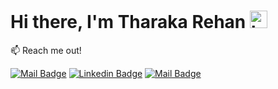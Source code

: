 # Hi there, I'm **Tharaka Rehan** <img src="https://user-images.githubusercontent.com/1303154/88677602-1635ba80-d120-11ea-84d8-d263ba5fc3c0.gif" width="28px" alt="hi"> 

:mailbox: Reach me out!

[![Mail Badge](https://img.shields.io/static/v1?message=tharakarehan&logo=gmail&labelColor=ea4335&color=ea4335&logoColor=white&label=%20)](mailto:tharakarehan10@gmail.com) [![Linkedin Badge](https://img.shields.io/static/v1?message=tharakarehan&logo=linkedin&labelColor=0077b5&color=0077b5&logoColor=white&label=%20)](https://www.linkedin.com/in/tharaka-rehan-b600b8187/) [![Mail Badge](https://img.shields.io/static/v1?message=@t_rehx&logo=instagram&labelColor=8a3ab9&color=8a3ab9&logoColor=white&label=%20)](https://www.instagram.com/t_rehx/) 
